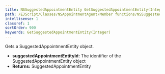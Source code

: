 ```yaml
---
title: NSSuggestedAppointmentEntity GetSuggestedAppointmentEntity(Integer suggestedAppointmentEntityId)
path: /EJScript/Classes/NSAppointmentAgent/Member functions/NSSuggestedAppointmentEntity GetSuggestedAppointmentEntity(Integer p_0)
intellisense: 1
classref: 1
sortOrder: 900
keywords: GetSuggestedAppointmentEntity(Integer)
---
```



Gets a SuggestedAppointmentEntity object.



* **suggestedAppointmentEntityId:** The identifier of the SuggestedAppointmentEntity object
* **Returns:** SuggestedAppointmentEntity


